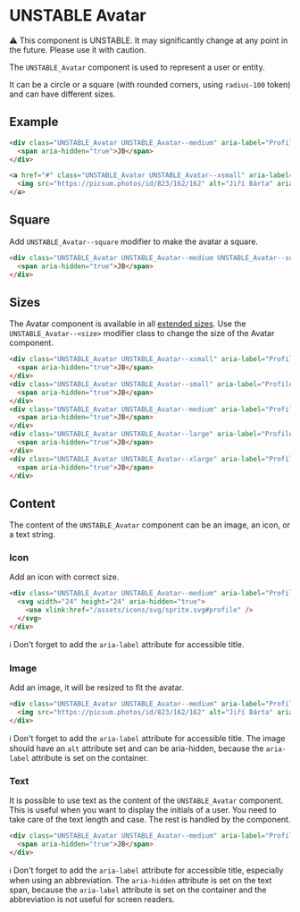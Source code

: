 # UNSTABLE Avatar

⚠️ This component is UNSTABLE. It may significantly change at any point in the future.
Please use it with caution.

The `UNSTABLE_Avatar` component is used to represent a user or entity.

It can be a circle or a square (with rounded corners, using `radius-100` token) and
can have different sizes.

## Example

```html
<div class="UNSTABLE_Avatar UNSTABLE_Avatar--medium" aria-label="Profile of Jiří Bárta">
  <span aria-hidden="true">JB</span>
</div>

<a href="#" class="UNSTABLE_Avatar UNSTABLE_Avatar--xsmall" aria-label="Profile of Jiří Bárta">
  <img src="https://picsum.photos/id/823/162/162" alt="Jiří Bárta" aria-hidden="true" />
</a>
```

## Square

Add `UNSTABLE_Avatar--square` modifier to make the avatar a square.

```html
<div class="UNSTABLE_Avatar UNSTABLE_Avatar--medium UNSTABLE_Avatar--square" aria-label="Profile of Jiří Bárta">
  <span aria-hidden="true">JB</span>
</div>
```

## Sizes

The Avatar component is available in all [extended sizes][dictionary-size].
Use the `UNSTABLE_Avatar--<size>` modifier class to change the size of the Avatar component.

```html
<div class="UNSTABLE_Avatar UNSTABLE_Avatar--xsmall" aria-label="Profile of Jiří Bárta">
  <span aria-hidden="true">JB</span>
</div>
<div class="UNSTABLE_Avatar UNSTABLE_Avatar--small" aria-label="Profile of Jiří Bárta">
  <span aria-hidden="true">JB</span>
</div>
<div class="UNSTABLE_Avatar UNSTABLE_Avatar--medium" aria-label="Profile of Jiří Bárta">
  <span aria-hidden="true">JB</span>
</div>
<div class="UNSTABLE_Avatar UNSTABLE_Avatar--large" aria-label="Profile of Jiří Bárta">
  <span aria-hidden="true">JB</span>
</div>
<div class="UNSTABLE_Avatar UNSTABLE_Avatar--xlarge" aria-label="Profile of Jiří Bárta">
  <span aria-hidden="true">JB</span>
</div>
```

## Content

The content of the `UNSTABLE_Avatar` component can be an image, an icon, or a text string.

### Icon

Add an icon with correct size.

```html
<div class="UNSTABLE_Avatar UNSTABLE_Avatar--medium" aria-label="Profile of Jiří Bárta">
  <svg width="24" height="24" aria-hidden="true">
    <use xlink:href="/assets/icons/svg/sprite.svg#profile" />
  </svg>
</div>
```

ℹ️ Don't forget to add the `aria-label` attribute for accessible title.

### Image

Add an image, it will be resized to fit the avatar.

```html
<div class="UNSTABLE_Avatar UNSTABLE_Avatar--medium" aria-label="Profile of Jiří Bárta">
  <img src="https://picsum.photos/id/823/162/162" alt="Jiří Bárta" aria-hidden="true" />
</div>
```

ℹ️ Don't forget to add the `aria-label` attribute for accessible title.
The image should have an `alt` attribute set and can be aria-hidden, because the `aria-label`
attribute is set on the container.

### Text

It is possible to use text as the content of the `UNSTABLE_Avatar` component.
This is useful when you want to display the initials of a user. You need to
take care of the text length and case. The rest is handled by the component.

```html
<div class="UNSTABLE_Avatar UNSTABLE_Avatar--medium" aria-label="Profile of Jiří Bárta">
  <span aria-hidden="true">JB</span>
</div>
```

ℹ️ Don't forget to add the `aria-label` attribute for accessible title, especially when
using an abbreviation. The `aria-hidden` attribute is set on the text span, because the `aria-label`
attribute is set on the container and the abbreviation is not useful for screen readers.

[dictionary-size]: https://github.com/lmc-eu/spirit-design-system/blob/main/docs/DICTIONARIES.md#size
